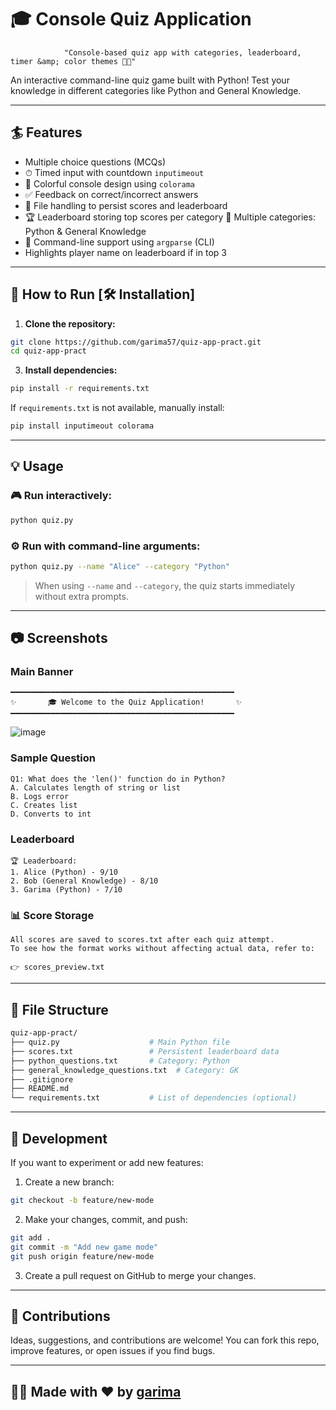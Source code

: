 # 🎓 Console Quiz Application
                "Console-based quiz app with categories, leaderboard, timer &amp; color themes 🌈✨"
An interactive command-line quiz game built with Python! Test your knowledge in different categories like Python and General Knowledge.

---

## :surfer: Features

- Multiple choice questions (MCQs)
- ⏱ Timed input with countdown `inputimeout`
- 🌈 Colorful console design using `colorama`
- ✅ Feedback on correct/incorrect answers
- 📂 File handling to persist scores and leaderboard 
- 🏆 Leaderboard storing top scores per category
 🧠 Multiple categories: Python & General Knowledge
- 🔧 Command-line support using `argparse` (CLI)
- Highlights player name on leaderboard if in top 3

---

## 🚀 How to Run [🛠️ Installation]

1. **Clone the repository:**

```bash
git clone https://github.com/garima57/quiz-app-pract.git
cd quiz-app-pract
```

3. **Install dependencies:**

```bash
pip install -r requirements.txt
```

If `requirements.txt` is not available, manually install:
```bash
pip install inputimeout colorama
```

---

## 💡 Usage

### 🎮 Run interactively:
```bash
python quiz.py
```

### ⚙️ Run with command-line arguments:
```bash
python quiz.py --name "Alice" --category "Python"
```

> When using `--name` and `--category`, the quiz starts immediately without extra prompts.

---

## 📷 Screenshots
### Main Banner


```
━━━━━━━━━━━━━━━━━━━━━━━━━━━━━━━━━━━━━━━━━━━━━━━━━━
✨       🎓 Welcome to the Quiz Application!       ✨
━━━━━━━━━━━━━━━━━━━━━━━━━━━━━━━━━━━━━━━━━━━━━━━━━━

```
![image](https://github.com/user-attachments/assets/c6622f50-2a97-4d92-a7fe-c420faf066d8)


### Sample Question
```
Q1: What does the 'len()' function do in Python?
A. Calculates length of string or list
B. Logs error
C. Creates list
D. Converts to int
```

### Leaderboard
```
🏆 Leaderboard:
1. Alice (Python) - 9/10
2. Bob (General Knowledge) - 8/10
3. Garima (Python) - 7/10
```
### 📊 Score Storage
```
All scores are saved to scores.txt after each quiz attempt.
To see how the format works without affecting actual data, refer to:

👉 scores_preview.txt
```
---

## 📁 File Structure

```bash
quiz-app-pract/
├── quiz.py                    # Main Python file
├── scores.txt                 # Persistent leaderboard data
├── python_questions.txt       # Category: Python
├── general_knowledge_questions.txt  # Category: GK
├── .gitignore
├── README.md
└── requirements.txt           # List of dependencies (optional)
```

---

## 🌱 Development

If you want to experiment or add new features:

1. Create a new branch:
```bash
git checkout -b feature/new-mode
```

2. Make your changes, commit, and push:
```bash
git add .
git commit -m "Add new game mode"
git push origin feature/new-mode
```

3. Create a pull request on GitHub to merge your changes.

---

## 🙌 Contributions

Ideas, suggestions, and contributions are welcome! You can fork this repo, improve features, or open issues if you find bugs.

---

## 👩‍💻 Made with ❤️ by [garima](https://github.com/garima57)

